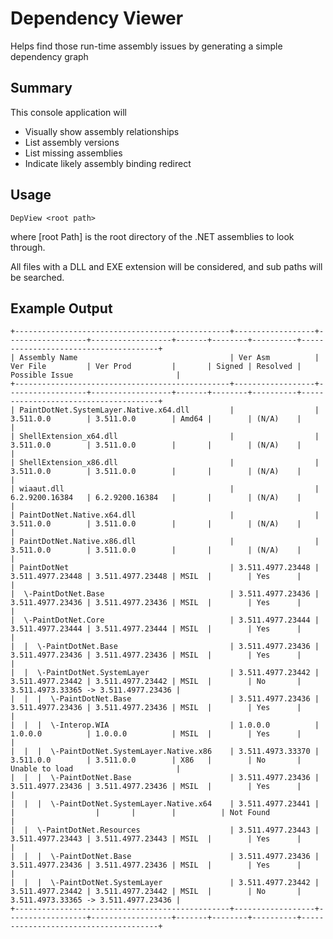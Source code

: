 # Dependency Viewer
Helps find those run-time assembly issues by generating a simple dependency graph

Summary
------------
This console application will
 - Visually show assembly relationships
 - List assembly versions
 - List missing assemblies
 - Indicate likely assembly binding redirect
 
Usage
----------------
    DepView <root path>
  where [root Path] is the root directory of the .NET assemblies to look through.
  
  All files with a DLL and EXE extension will be considered, and sub paths will be searched.
    
Example Output
---------------------

	+------------------------------------------------+------------------+------------------+------------------+-------+--------+----------+--------------------------------------+
	| Assembly Name                                  | Ver Asm          | Ver File         | Ver Prod         |       | Signed | Resolved | Possible Issue                       |
	+------------------------------------------------+------------------+------------------+------------------+-------+--------+----------+--------------------------------------+
	| PaintDotNet.SystemLayer.Native.x64.dll         |                  | 3.511.0.0        | 3.511.0.0        | Amd64 |        | (N/A)    |                                      |
	| ShellExtension_x64.dll                         |                  | 3.511.0.0        | 3.511.0.0        |       |        | (N/A)    |                                      |
	| ShellExtension_x86.dll                         |                  | 3.511.0.0        | 3.511.0.0        |       |        | (N/A)    |                                      |
	| wiaaut.dll                                     |                  | 6.2.9200.16384   | 6.2.9200.16384   |       |        | (N/A)    |                                      |
	| PaintDotNet.Native.x64.dll                     |                  | 3.511.0.0        | 3.511.0.0        |       |        | (N/A)    |                                      |
	| PaintDotNet.Native.x86.dll                     |                  | 3.511.0.0        | 3.511.0.0        |       |        | (N/A)    |                                      |
	| PaintDotNet                                    | 3.511.4977.23448 | 3.511.4977.23448 | 3.511.4977.23448 | MSIL  |        | Yes      |                                      |
	|  \-PaintDotNet.Base                            | 3.511.4977.23436 | 3.511.4977.23436 | 3.511.4977.23436 | MSIL  |        | Yes      |                                      |
	|  \-PaintDotNet.Core                            | 3.511.4977.23444 | 3.511.4977.23444 | 3.511.4977.23444 | MSIL  |        | Yes      |                                      |
	|  |  \-PaintDotNet.Base                         | 3.511.4977.23436 | 3.511.4977.23436 | 3.511.4977.23436 | MSIL  |        | Yes      |                                      |
	|  |  \-PaintDotNet.SystemLayer                  | 3.511.4977.23442 | 3.511.4977.23442 | 3.511.4977.23442 | MSIL  |        | No       | 3.511.4973.33365 -> 3.511.4977.23436 |
	|  |  |  \-PaintDotNet.Base                      | 3.511.4977.23436 | 3.511.4977.23436 | 3.511.4977.23436 | MSIL  |        | Yes      |                                      |
	|  |  |  \-Interop.WIA                           | 1.0.0.0          | 1.0.0.0          | 1.0.0.0          | MSIL  |        | Yes      |                                      |
	|  |  |  \-PaintDotNet.SystemLayer.Native.x86    | 3.511.4973.33370 | 3.511.0.0        | 3.511.0.0        | X86   |        | No       | Unable to load                       |
	|  |  |  \-PaintDotNet.Base                      | 3.511.4977.23436 | 3.511.4977.23436 | 3.511.4977.23436 | MSIL  |        | Yes      |                                      |
	|  |  |  \-PaintDotNet.SystemLayer.Native.x64    | 3.511.4977.23441 |                  |                  |       |        |          | Not Found                            |
	|  |  \-PaintDotNet.Resources                    | 3.511.4977.23443 | 3.511.4977.23443 | 3.511.4977.23443 | MSIL  |        | Yes      |                                      |
	|  |  |  \-PaintDotNet.Base                      | 3.511.4977.23436 | 3.511.4977.23436 | 3.511.4977.23436 | MSIL  |        | Yes      |                                      |
	|  |  |  \-PaintDotNet.SystemLayer               | 3.511.4977.23442 | 3.511.4977.23442 | 3.511.4977.23442 | MSIL  |        | No       | 3.511.4973.33365 -> 3.511.4977.23436 |
	+------------------------------------------------+------------------+------------------+------------------+-------+--------+----------+--------------------------------------+
